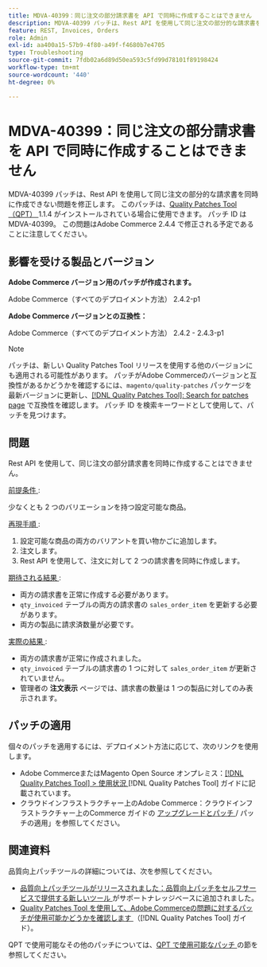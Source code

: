 ```yaml
---
title: MDVA-40399：同じ注文の部分請求書を API で同時に作成することはできません
description: MDVA-40399 パッチは、Rest API を使用して同じ注文の部分的な請求書を同時に作成できない問題を修正します。 このパッチは、[Quality Patches Tool （QPT） ] （https://experienceleague.adobe.com/en/docs/commerce-operations/tools/quality-patches-tool/quality-patches-tool-to-self-serve-quality-patches） 1.1.4 がインストールされている場合に利用できます。 パッチ ID は MDVA-40399。 この問題はAdobe Commerce 2.4.4 で修正される予定であることに注意してください。
feature: REST, Invoices, Orders
role: Admin
exl-id: aa400a15-57b9-4f80-a49f-f4680b7e4705
type: Troubleshooting
source-git-commit: 7fdb02a6d89d50ea593c5fd99d78101f89198424
workflow-type: tm+mt
source-wordcount: '440'
ht-degree: 0%

---
```


# MDVA-40399：同じ注文の部分請求書を API で同時に作成することはできません

MDVA-40399 パッチは、Rest API を使用して同じ注文の部分的な請求書を同時に作成できない問題を修正します。 このパッチは、[Quality Patches Tool （QPT） ](https://experienceleague.adobe.com/en/docs/commerce-operations/tools/quality-patches-tool/quality-patches-tool-to-self-serve-quality-patches)1.1.4 がインストールされている場合に使用できます。 パッチ ID は MDVA-40399。 この問題はAdobe Commerce 2.4.4 で修正される予定であることに注意してください。

## 影響を受ける製品とバージョン

**Adobe Commerce バージョン用のパッチが作成されます。**

Adobe Commerce（すべてのデプロイメント方法） 2.4.2-p1

**Adobe Commerce バージョンとの互換性：**

Adobe Commerce（すべてのデプロイメント方法） 2.4.2 - 2.4.3-p1

>[!NOTE]
>
>パッチは、新しい Quality Patches Tool リリースを使用する他のバージョンにも適用される可能性があります。 パッチがAdobe Commerceのバージョンと互換性があるかどうかを確認するには、`magento/quality-patches` パッケージを最新バージョンに更新し、[[!DNL Quality Patches Tool]: Search for patches page](https://experienceleague.adobe.com/en/docs/commerce-operations/tools/quality-patches-tool/quality-patches-tool-to-self-serve-quality-patches) で互換性を確認します。 パッチ ID を検索キーワードとして使用して、パッチを見つけます。

## 問題

Rest API を使用して、同じ注文の部分請求書を同時に作成することはできません。

<u> 前提条件 </u>:

少なくとも 2 つのバリエーションを持つ設定可能な商品。

<u> 再現手順 </u>:

1. 設定可能な商品の両方のバリアントを買い物かごに追加します。
1. 注文します。
1. Rest API を使用して、注文に対して 2 つの請求書を同時に作成します。

<u> 期待される結果 </u>:

* 両方の請求書を正常に作成する必要があります。
* `qty_invoiced` テーブルの両方の請求書の `sales_order_item` を更新する必要があります。
* 両方の製品に請求済数量が必要です。

<u> 実際の結果 </u>:

* 両方の請求書が正常に作成されました。
* `qty_invoiced` テーブルの請求書の 1 つに対して `sales_order_item` が更新されていません。
* 管理者の **注文表示** ページでは、請求書の数量は 1 つの製品に対してのみ表示されます。

## パッチの適用

個々のパッチを適用するには、デプロイメント方法に応じて、次のリンクを使用します。

* Adobe CommerceまたはMagento Open Source オンプレミス：[[!DNL Quality Patches Tool] > 使用状況 ](/help/tools/quality-patches-tool/usage.md) [!DNL Quality Patches Tool] ガイドに記載されています。
* クラウドインフラストラクチャー上のAdobe Commerce：クラウドインフラストラクチャー上のCommerce ガイドの [ アップグレードとパッチ ](https://experienceleague.adobe.com/docs/commerce-cloud-service/user-guide/develop/upgrade/apply-patches.html)/ パッチの適用」を参照してください。

## 関連資料

品質向上パッチツールの詳細については、次を参照してください。

* [ 品質向上パッチツールがリリースされました：品質向上パッチをセルフサービスで提供する新しいツール ](https://experienceleague.adobe.com/en/docs/commerce-operations/tools/quality-patches-tool/quality-patches-tool-to-self-serve-quality-patches) がサポートナレッジベースに追加されました。
* [Quality Patches Tool を使用して、Adobe Commerceの問題に対するパッチが使用可能かどうかを確認します ](/help/tools/quality-patches-tool/patches-available-in-qpt/check-patch-for-magento-issue-with-magento-quality-patches.md) （[!DNL Quality Patches Tool] ガイド）。

QPT で使用可能なその他のパッチについては、[QPT で使用可能なパッチ ](https://experienceleague.adobe.com/tools/commerce-quality-patches/index.html) の節を参照してください。
